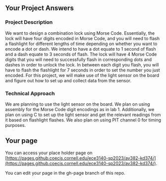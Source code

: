 ## Your Project Answers

### Project Description

We want to design a combination lock using Morse Code. Essentially, the lock will have four digits encoded in Morse Code, and you will need to flash a flashlight for different lengths of time depending on whether you want to encode a dot or dash. We intend to have a dot equate to 1 second of flash and a dash equate to 3 seconds of flash. The lock will have 4 Morse Code digits that you will need to successfully flash in corresponding dots and dashes in order to unlock the lock. In between each digit you flash, you will have to flash the flashlight for 7 seconds in order to set the number you just encoded. For this project, we will make use of the light sensor on the board and figure out how to set up and collect data from the sensor. 
### Technical Approach

We are planning to use the light sensor on the board. We plan on using assembly for the Morse Code digit encodings as in lab 1. Additionally, we plan on using C to set up the light sensor and get the relevant readings from it based on flashlight flashes. We also plan on using PIT channel 0 for timing purposes. 
## Your page
You can access your place holder page on [https://pages.github.coecis.cornell.edu/ece3140-sp2023/av382-kd374/](https://pages.github.coecis.cornell.edu/ece3140-sp2023/av382-kd374/).

You can edit your page in the gh-page branch of this repo.